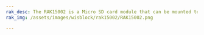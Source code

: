 ```yaml
---
rak_desc: The RAK15002 is a Micro SD card module that can be mounted to the IO slot of the WisBlock Base board. This module uses a 4-line SPI interface to access the SD card and supports the card insert detection feature.
rak_img: /assets/images/wisblock/rak15002/RAK15002.png

---
```


<rk-redirect to="/Product-Categories/WisBlock/RAK15002/Overview/" />